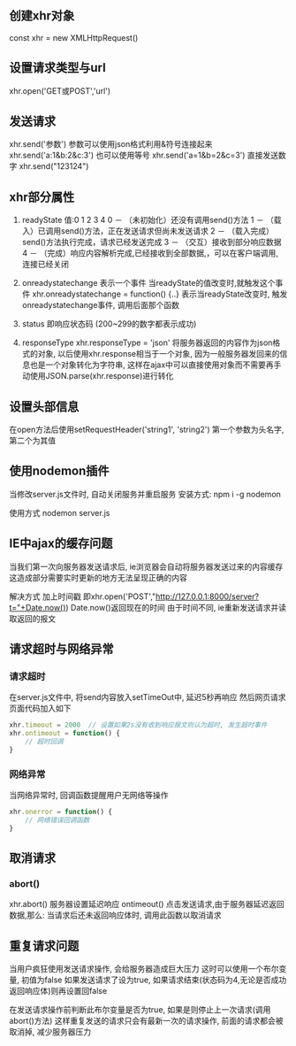 ## 创建xhr对象
const xhr = new XMLHttpRequest()

## 设置请求类型与url
xhr.open('GET或POST','url')

## 发送请求
xhr.send('参数')
参数可以使用json格式利用&符号连接起来
    xhr.send('a:1&b:2&c:3')
也可以使用等号
    xhr.send('a=1&b=2&c=3')
直接发送数字
    xhr.send("123124")

## xhr部分属性
1. readyState
值:0 1 2 3 4
0 － （未初始化）还没有调用send()方法
1 － （载入）已调用send()方法，正在发送请求但尚未发送请求
2 － （载入完成）send()方法执行完成，请求已经发送完成
3 － （交互）接收到部分响应数据
4 － （完成）响应内容解析完成,已经接收到全部数据,，可以在客户端调用, 连接已经关闭

2. onreadystatechange
表示一个事件
当readyState的值改变时,就触发这个事件
xhr.onreadystatechange = function() {..}
表示当readyState改变时, 触发onreadystatechange事件, 调用后面那个函数


3. status
即响应状态码
(200~299的数字都表示成功)

4. responseType
xhr.responseType = 'json'
将服务器返回的内容作为json格式的对象, 以后使用xhr.response相当于一个对象, 因为一般服务器发回来的信息也是一个对象转化为字符串, 这样在ajax中可以直接使用对象而不需要再手动使用JSON.parse(xhr.response)进行转化

## 设置头部信息
在open方法后使用setRequestHeader('string1', 'string2')
第一个参数为头名字, 第二个为其值



## 使用nodemon插件
当修改server.js文件时, 自动关闭服务并重启服务
安装方式:
npm i -g nodemon

使用方式
nodemon server.js


## IE中ajax的缓存问题
当我们第一次向服务器发送请求后, ie浏览器会自动将服务器发送过来的内容缓存
这造成部分需要实时更新的地方无法呈现正确的内容

解决方式
加上时间戳
即xhr.open('POST',"http://127.0.0.1:8000/server?t="+Date.now())
Date.now()返回现在的时间
由于时间不同, ie重新发送请求并读取返回的报文


## 请求超时与网络异常

### 请求超时
在server.js文件中, 将send内容放入setTimeOut中, 延迟5秒再响应
然后网页请求页面代码加入如下
```JavaScript
xhr.timeout = 2000  // 设置如果2s没有收到响应报文则认为超时, 发生超时事件
xhr.ontimeout = function() {
    // 超时回调 
}
```

### 网络异常
当网络异常时, 回调函数提醒用户无网络等操作
```javascript
xhr.onerror = function() {
    // 网络错误回调函数
}
```

## 取消请求

### abort()
xhr.abort()
服务器设置延迟响应    ontimeout()
点击发送请求,由于服务器延迟返回数据,那么:
当请求后还未返回响应体时, 调用此函数以取消请求

## 重复请求问题
当用户疯狂使用发送请求操作, 会给服务器造成巨大压力
这时可以使用一个布尔变量, 初值为false
如果发送请求了设为true, 如果请求结束(状态码为4,无论是否成功返回响应体)则再设置回false

在发送请求操作前判断此布尔变量是否为true, 如果是则停止上一次请求(调用abort()方法)
这样重复发送的请求只会有最新一次的请求操作, 前面的请求都会被取消掉, 减少服务器压力

